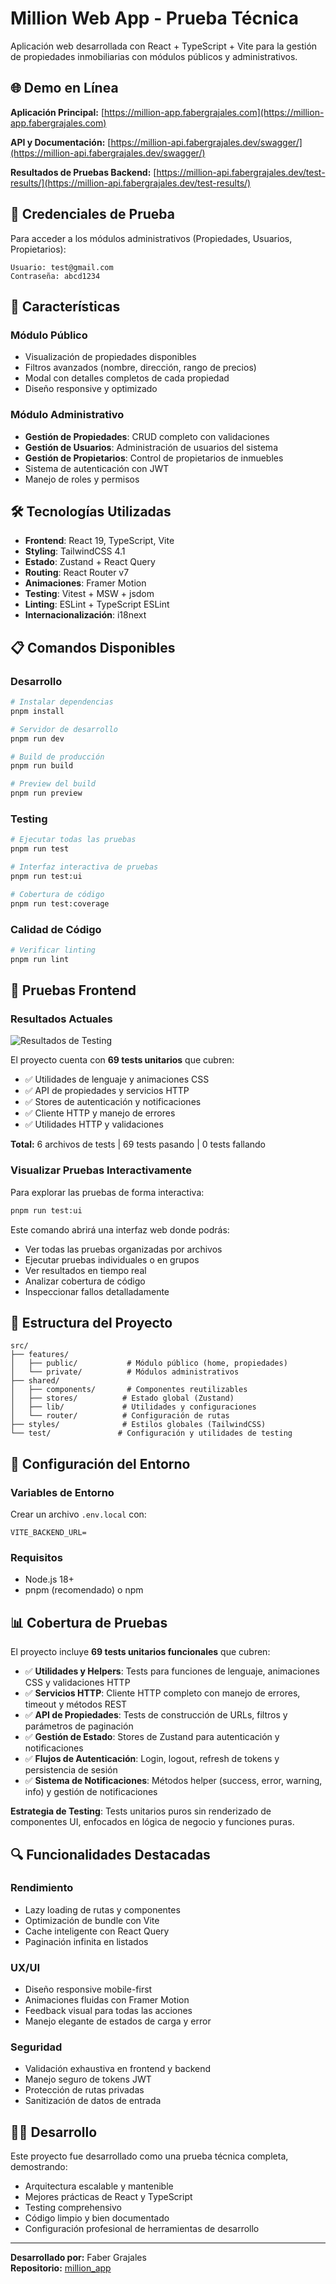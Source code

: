 # Million Web App - Prueba Técnica

Aplicación web desarrollada con React + TypeScript + Vite para la gestión de propiedades inmobiliarias con módulos públicos y administrativos.

## 🌐 Demo en Línea

**Aplicación Principal:** [https://million-app.fabergrajales.com](https://million-app.fabergrajales.com)

**API y Documentación:** [https://million-api.fabergrajales.dev/swagger/](https://million-api.fabergrajales.dev/swagger/)

**Resultados de Pruebas Backend:** [https://million-api.fabergrajales.dev/test-results/](https://million-api.fabergrajales.dev/test-results/)

## 🔐 Credenciales de Prueba

Para acceder a los módulos administrativos (Propiedades, Usuarios, Propietarios):

```
Usuario: test@gmail.com
Contraseña: abcd1234
```

## 🚀 Características

### Módulo Público

- Visualización de propiedades disponibles
- Filtros avanzados (nombre, dirección, rango de precios)
- Modal con detalles completos de cada propiedad
- Diseño responsive y optimizado

### Módulo Administrativo

- **Gestión de Propiedades**: CRUD completo con validaciones
- **Gestión de Usuarios**: Administración de usuarios del sistema
- **Gestión de Propietarios**: Control de propietarios de inmuebles
- Sistema de autenticación con JWT
- Manejo de roles y permisos

## 🛠 Tecnologías Utilizadas

- **Frontend**: React 19, TypeScript, Vite
- **Styling**: TailwindCSS 4.1
- **Estado**: Zustand + React Query
- **Routing**: React Router v7
- **Animaciones**: Framer Motion
- **Testing**: Vitest + MSW + jsdom
- **Linting**: ESLint + TypeScript ESLint
- **Internacionalización**: i18next

## 📋 Comandos Disponibles

### Desarrollo

```bash
# Instalar dependencias
pnpm install

# Servidor de desarrollo
pnpm run dev

# Build de producción
pnpm run build

# Preview del build
pnpm run preview
```

### Testing

```bash
# Ejecutar todas las pruebas
pnpm run test

# Interfaz interactiva de pruebas
pnpm run test:ui

# Cobertura de código
pnpm run test:coverage
```

### Calidad de Código

```bash
# Verificar linting
pnpm run lint
```

## 🧪 Pruebas Frontend

### Resultados Actuales

![Resultados de Testing](./public/test_result.png)

El proyecto cuenta con **69 tests unitarios** que cubren:
- ✅ Utilidades de lenguaje y animaciones CSS
- ✅ API de propiedades y servicios HTTP
- ✅ Stores de autenticación y notificaciones
- ✅ Cliente HTTP y manejo de errores
- ✅ Utilidades HTTP y validaciones

**Total:** 6 archivos de tests | 69 tests pasando | 0 tests fallando

### Visualizar Pruebas Interactivamente

Para explorar las pruebas de forma interactiva:

```bash
pnpm run test:ui
```

Este comando abrirá una interfaz web donde podrás:

- Ver todas las pruebas organizadas por archivos
- Ejecutar pruebas individuales o en grupos
- Ver resultados en tiempo real
- Analizar cobertura de código
- Inspeccionar fallos detalladamente

## 📁 Estructura del Proyecto

```
src/
├── features/
│   ├── public/           # Módulo público (home, propiedades)
│   └── private/          # Módulos administrativos
├── shared/
│   ├── components/       # Componentes reutilizables
│   ├── stores/          # Estado global (Zustand)
│   ├── lib/             # Utilidades y configuraciones
│   └── router/          # Configuración de rutas
├── styles/              # Estilos globales (TailwindCSS)
└── test/               # Configuración y utilidades de testing
```

## 🔧 Configuración del Entorno

### Variables de Entorno

Crear un archivo `.env.local` con:

```env
VITE_BACKEND_URL=
```

### Requisitos

- Node.js 18+
- pnpm (recomendado) o npm

## 📊 Cobertura de Pruebas

El proyecto incluye **69 tests unitarios funcionales** que cubren:

- ✅ **Utilidades y Helpers**: Tests para funciones de lenguaje, animaciones CSS y validaciones HTTP
- ✅ **Servicios HTTP**: Cliente HTTP completo con manejo de errores, timeout y métodos REST
- ✅ **API de Propiedades**: Tests de construcción de URLs, filtros y parámetros de paginación
- ✅ **Gestión de Estado**: Stores de Zustand para autenticación y notificaciones
- ✅ **Flujos de Autenticación**: Login, logout, refresh de tokens y persistencia de sesión
- ✅ **Sistema de Notificaciones**: Métodos helper (success, error, warning, info) y gestión de notificaciones

**Estrategia de Testing**: Tests unitarios puros sin renderizado de componentes UI, enfocados en lógica de negocio y funciones puras.

## 🔍 Funcionalidades Destacadas

### Rendimiento

- Lazy loading de rutas y componentes
- Optimización de bundle con Vite
- Cache inteligente con React Query
- Paginación infinita en listados

### UX/UI

- Diseño responsive mobile-first
- Animaciones fluidas con Framer Motion
- Feedback visual para todas las acciones
- Manejo elegante de estados de carga y error

### Seguridad

- Validación exhaustiva en frontend y backend
- Manejo seguro de tokens JWT
- Protección de rutas privadas
- Sanitización de datos de entrada

## 👨‍💻 Desarrollo

Este proyecto fue desarrollado como una prueba técnica completa, demostrando:

- Arquitectura escalable y mantenible
- Mejores prácticas de React y TypeScript
- Testing comprehensivo
- Código limpio y bien documentado
- Configuración profesional de herramientas de desarrollo

---

**Desarrollado por:** Faber Grajales  
**Repositorio:** [million_app](https://github.com/faber1999/million_app)
